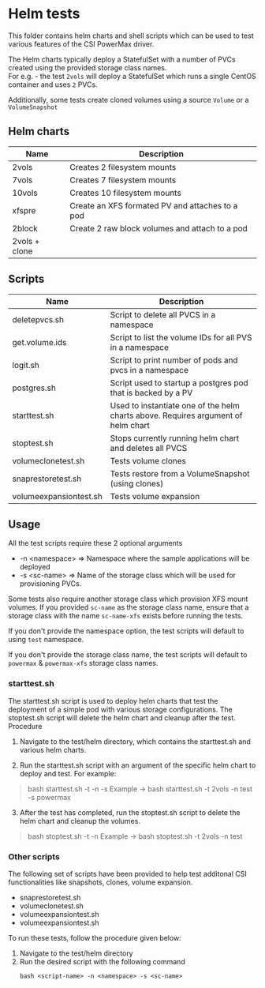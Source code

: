 # Helm tests
This folder contains helm charts and shell scripts which can be used to test various features of the CSI PowerMax driver.

The Helm charts typically deploy a StatefulSet with a number of PVCs created using the provided storage class names.  
For e.g. - the test `2vols` will deploy a StatefulSet which runs a single CentOS container and uses `2` PVCs.

Additionally, some tests create cloned volumes using a source `Volume` or a `VolumeSnapshot`

## Helm charts

| Name    | Description |
|---------|-------|
|2vols    | Creates 2 filesystem mounts |
|7vols	  | Creates 7 filesystem mounts |
|10vols	  | Creates 10 filesystem mounts |
|xfspre   | Create an XFS formated PV and attaches to a pod |
|2block | Create 2 raw block volumes and attach to a pod |
| 2vols + clone | 


## Scripts
| Name           | Description |
|----------------|-------|
| deletepvcs.sh  | Script to delete all PVCS in a namespace
| get.volume.ids | Script to list the volume IDs for all PVS in a namespace
| logit.sh       | Script to print number of pods and pvcs in a namespace
| postgres.sh    | Script used to startup a postgres pod that is backed by a PV
| starttest.sh   | Used to instantiate one of the helm charts above. Requires argument of helm chart
| stoptest.sh    | Stops currently running helm chart and deletes all PVCS
| volumeclonetest.sh | Tests volume clones
| snaprestoretest.sh | Tests restore from a VolumeSnapshot (using clones) 
| volumeexpansiontest.sh | Tests volume expansion


## Usage
All the test scripts require these 2 optional arguments
  * -n \<namespace> => Namespace where the sample applications will be deployed
  * -s \<sc-name> => Name of the storage class which will be used for provisioning PVCs.
  
Some tests also require another storage class which provision XFS  mount volumes. If you provided `sc-name` as the storage class name, ensure that a storage class with the name `sc-name-xfs` exists before running the tests.

If you don't provide the namespace option, the test scripts will default to using `test` namespace.

If you don't provide the storage class name, the test scripts will default to `powermax` & `powermax-xfs` storage class names.


### starttest.sh
The starttest.sh script is used to deploy helm charts that test the deployment of a simple pod
with various storage configurations. The stoptest.sh script will delete the helm chart and cleanup after the test.
Procedure
1. Navigate to the test/helm directory, which contains the starttest.sh and various helm charts.

2. Run the starttest.sh script with an argument of the specific helm chart to deploy and test. For example:
> bash starttest.sh -t <testname> -n <namespance> -s <sc-name>
  Example  -> bash starttest.sh -t 2vols -n test -s powermax	
3. After the test has completed, run the stoptest.sh script to delete the helm chart and cleanup the volumes.
> bash stoptest.sh -t <testname> -n <namespace>
 Example -> bash stoptest.sh -t 2vols -n test 

### Other scripts
The following set of scripts have been provided to help test additonal CSI functionalities like snapshots, clones, volume expansion.

* snaprestoretest.sh
* volumeclonetest.sh
* volumeexpansiontest.sh
* volumeexpansiontest.sh

To run these tests, follow the procedure given below:
1. Navigate to the test/helm directory
2. Run the desired script with the following command
    ```
   bash <script-name> -n <namespace> -s <sc-name>
    ```
